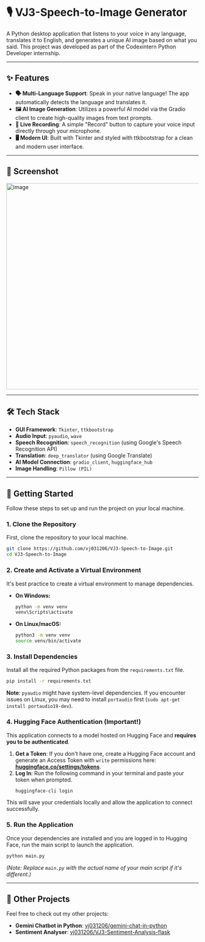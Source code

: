 # 🎙️ VJ3-Speech-to-Image Generator

A Python desktop application that listens to your voice in any language, translates it to English, and generates a unique AI image based on what you said. This project was developed as part of the Codexintern Python Developer internship.

-----

## ✨ Features

  * **🗣️ Multi-Language Support**: Speak in your native language\! The app automatically detects the language and translates it.
  * **🖼️ AI Image Generation**: Utilizes a powerful AI model via the Gradio client to create high-quality images from text prompts.
  * **🔴 Live Recording**: A simple "Record" button to capture your voice input directly through your microphone.
  * **🖥️ Modern UI**: Built with Tkinter and styled with ttkbootstrap for a clean and modern user interface.

-----

## 📸 Screenshot

<img width="602" height="539" alt="image" src="https://github.com/user-attachments/assets/7da1e0da-8334-4f1c-ae3a-2b41a1be93b8" />

-----

## 🛠️ Tech Stack

  * **GUI Framework**: `Tkinter`, `ttkbootstrap`
  * **Audio Input**: `pyaudio`, `wave`
  * **Speech Recognition**: `speech_recognition` (using Google's Speech Recognition API)
  * **Translation**: `deep_translator` (using Google Translate)
  * **AI Model Connection**: `gradio_client`, `huggingface_hub`
  * **Image Handling**: `Pillow (PIL)`

-----

## 🚀 Getting Started

Follow these steps to set up and run the project on your local machine.

### 1\. Clone the Repository

First, clone the repository to your local machine.

```bash
git clone https://github.com/vj031206/VJ3-Speech-to-Image.git
cd VJ3-Speech-to-Image
```

### 2\. Create and Activate a Virtual Environment

It's best practice to create a virtual environment to manage dependencies.

  * **On Windows:**
    ```bash
    python -m venv venv
    venv\Scripts\activate
    ```
  * **On Linux/macOS:**
    ```bash
    python3 -m venv venv
    source venv/bin/activate
    ```

### 3\. Install Dependencies

Install all the required Python packages from the `requirements.txt` file.

```bash
pip install -r requirements.txt
```

**Note**: `pyaudio` might have system-level dependencies. If you encounter issues on Linux, you may need to install `portaudio` first (`sudo apt-get install portaudio19-dev`).

### 4\. Hugging Face Authentication (Important\!)

This application connects to a model hosted on Hugging Face and **requires you to be authenticated**.

1.  **Get a Token**: If you don't have one, create a Hugging Face account and generate an Access Token with `write` permissions here: **[huggingface.co/settings/tokens](https://huggingface.co/settings/tokens)**.
2.  **Log In**: Run the following command in your terminal and paste your token when prompted.
    ```bash
    huggingface-cli login
    ```

This will save your credentials locally and allow the application to connect successfully.

### 5\. Run the Application

Once your dependencies are installed and you are logged in to Hugging Face, run the main script to launch the application.

```bash
python main.py
```

*(Note: Replace `main.py` with the actual name of your main script if it's different.)*

-----

## 📁 Other Projects

Feel free to check out my other projects:

  * **Gemini Chatbot in Python**: [vj031206/gemini-chat-in-python](https://github.com/vj031206/gemini-chat-in-python.git)
  * **Sentiment Analyser**: [vj031206/VJ3-Sentiment-Analysis-flask](https://github.com/vj031206/VJ3-Sentiment-Analysis-flask.git)
